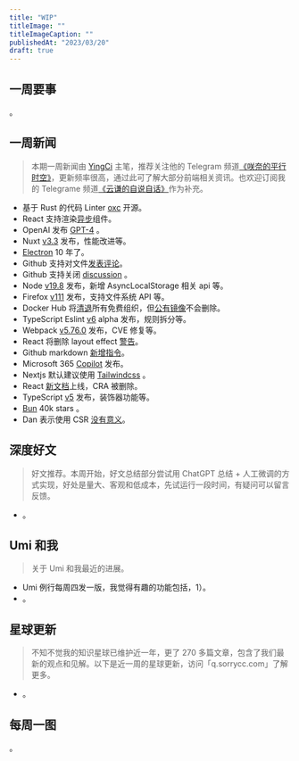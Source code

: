 ```yaml
---
title: "WIP"
titleImage: ""
titleImageCaption: ""
publishedAt: "2023/03/20"
draft: true
---
```


## 一周要事

。

## 一周新闻
> 本期一周新闻由 [YingCi](https://github.com/fz6m) 主笔，推荐关注他的 Telegram 频道[《咲奈的平行时空》](https://t.me/SakinaSpace)，更新频率很高，通过此可了解大部分前端相关资讯。也欢迎订阅我的 Telegrame 频道[《云谦的自说自话》](https://t.me/yqtalk)作为补充。

 - 基于 Rust 的代码 Linter [oxc](https://github.com/Boshen/oxc) 开源。
 - React 支持渲染[异步](https://github.com/facebook/react/pull/25634)组件。
 - OpenAI 发布 [GPT-4](https://openai.com/research/gpt-4) 。
 - Nuxt [v3.3](https://nuxt.com/blog/v3-3) 发布，性能改进等。
 - [Electron](https://www.electronjs.org/blog/10-years-of-electron) 10 年了。
 - Github 支持对文件[发表评论](https://github.blog/changelog/2023-03-14-comment-on-files-in-a-pull-request-public-beta/)。
 - Github 支持关闭 [discussion](https://github.blog/changelog/2023-03-14-adding-the-ability-to-close-github-discussions/) 。
 - Node [v19.8](https://nodejs.org/en/blog/release/v19.8.0) 发布，新增 AsyncLocalStorage 相关 api 等。
 - Firefox [v111](https://www.mozilla.org/en-US/firefox/111.0/releasenotes/) 发布，支持文件系统 API 等。
 - Docker Hub 将[清退](https://blog.alexellis.io/docker-is-deleting-open-source-images/)所有免费组织，但[公有镜像](https://www.docker.com/blog/we-apologize-we-did-a-terrible-job-announcing-the-end-of-docker-free-teams/)不会删除。
 - TypeScript Eslint [v6](https://github.com/typescript-eslint/typescript-eslint/tree/v6) alpha 发布，规则拆分等。
 - Webpack [v5.76.0](https://github.com/webpack/webpack/releases/tag/v5.76.0) 发布，CVE 修复等。
 - React 将删除 layout effect [警告](https://github.com/facebook/react/pull/26395)。
 - Github markdown [新增指令](https://github.blog/changelog/2023-03-15-introducing-the-github-markdown-helpers-public-beta/)。
 - Microsoft 365 [Copilot](https://www.microsoft.com/en-us/microsoft-365/blog/2023/03/16/introducing-microsoft-365-copilot-a-whole-new-way-to-work/) 发布。
 - Nextjs 默认建议使用 [Tailwindcss](https://twitter.com/timneutkens/status/1636654046474805249) 。
 - React [新文档](https://react.dev/)上线，CRA 被删除。
 - TypeScript [v5](https://devblogs.microsoft.com/typescript/announcing-typescript-5-0/) 发布，装饰器功能等。
 - [Bun](https://github.com/oven-sh/bun) 40k stars 。
 - Dan 表示使用 CSR [没有意义](https://twitter.com/dan_abramov/status/1636827365677383700)。

## 深度好文
> 好文推荐。本周开始，好文总结部分尝试用 ChatGPT 总结 + 人工微调的方式实现，好处是量大、客观和低成本，先试运行一段时间，有疑问可以留言反馈。

- 。

## Umi 和我
> 关于 Umi 和我最近的进展。

- Umi 例行每周四发一版，我觉得有趣的功能包括，1）。
- 。

## 星球更新
> 不知不觉我的知识星球已维护近一年，更了 270 多篇文章，包含了我们最新的观点和见解。以下是近一周的星球更新，访问「q.sorrycc.com」了解更多。

- 。

## 每周一图

。
